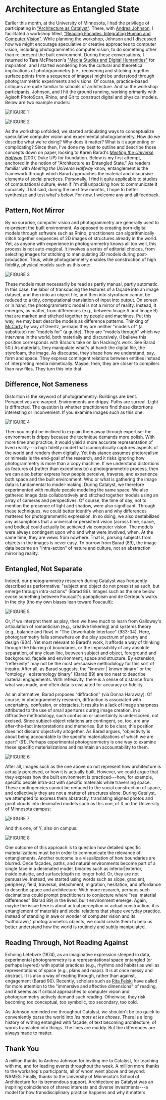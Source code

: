 # Architecture as Entangled State

Earlier this month, at the University of Minnesota, I had the privilege of participating in ["Architecture as Catalyst"](http://arch.design.umn.edu/catalyst/). There, with [Andrea Johnson](http://arch.design.umn.edu/directory/johnsona/johnsona.htm), I facilitated a workshop titled, ["Reading Façades: Integrating Human and Computer Vision"](http://arch.design.umn.edu/catalyst/facades/). While planning the workshop, Johnson and I discussed how we might encourage speculative or creative approaches to computer vision, including photogrammetric computer vision, to do something other than re-present the built environment. During these conversations, I returned to Tara McPherson's ["Media Studies and Digital Humanities"](http://muse.jhu.edu/journals/cj/summary/v048/48.2.mcpherson.html) for inspiration, and I started wondering how the cultural and theoretical implications of photogrammetry (i.e., recovering and stitching together surface points from a sequence of images) might be understood through photogrammetric experiments and visions. Of course, practice-based critiques are quite familiar to schools of architecture. And so the workshop participants, Johnson, and I hit the ground running, working primarily with Agisoft PhotoScan, Rhino, and Git to construct digital and physical models. Below are two example models: 

![FIGURE 1](figure1.png)

![FIGURE 2](figure2.png)

As the workshop unfolded, we started articulating ways to conceptualize speculative computer vision and experimental photogrammetry. How do we describe what we're doing? Why does it matter? What is it augmenting or complicating? Since then, I've done my best to outline and describe those concepts down on paper, looking to Karen Barad's [*Meeting the Universe Halfway*](https://www.dukeupress.edu/Meeting-the-Universe-Halfway) (2007, Duke UP) for foundation. Below is my first attempt, anchored in the notion of "Architecture as Entangled State." As readers familiar with *Meeting the Universe Halfway* know, entanglement is the framework through which Barad approaches the material and discursive elements of social practices. Personally, I find it quite applicable to studies of computational culture, even if I'm still unpacking how to communicate it concisely. That said, during the next few months, I hope to better synthesize and test what's below. For now, I welcome any and all feedback. 

## Pattern, Not Mirror 

By no surprise, computer vision and photogrammetry are generally used to re-present the built environment. As opposed to creating born-digital models through software such as Rhino, practitioners can algorithmically stitch together sequences of 2D images of structures already in the world. Yet, as anyone with experience in photogrammetry knows all too well, this process is not auto-magical. It involves a series of editorial choices, from selecting images for stitching to manipulating 3D models during post-production. Thus, while photogrammetry enables the construction of high fidelity, physical models such as this one:

![FIGURE 3](figure3.png)

These models must necessarily be read as partly manual, partly automatic. In this case, the labor of transducing the textures of a façade into an image dataset, and then into an object file, and then into styrofoam cannot be reduced to a tidy, computational translation of input into output. On screen or in hand, the photogrammetric model is not a mirror of reality. Instead, it emerges, as matter, from differences (e.g., between Image A and Image B) that are marked and stitched together by people and machines. Put this way, we may best describe models as difference patterns. Thinking of [McCarty](http://digitalhumanities.org/companion/view?docId=blackwell/9781405148641/9781405148641.xml&chunk.id=ss1-6-2&toc.id=0&brand=9781405148641_brand) by way of Geertz, perhaps they are neither "models of" (a substitute) nor "models for" (a guide). They are "models through" which we intervene in the world, both materially and discursively. (I believe this position corresponds with Barad's take on Ian Hacking's work. See Barad 50.) As materials, they manipulate what's at hand: the digital file, the styrofoam, the image. As discourse, they shape how we understand, say, form and space. They express contingent relations between entities instead of interpreting media mimetically. Maybe, then, they are closer to compilers than raw files. They turn this into that. 

## Difference, Not Sameness  

Distortion is the keyword of photogrammetry. Buildings are bent. Perspectives are warped. Environments are drippy. Paths are surreal. Light is diffracted. The question is whether practitioners find these distortions interesting or inconvenient. If you examine images such as this one: 

![FIGURE 4](figure4.png)

Then you might be inclined to explain them away through expertise: the environment is drippy because the technique demands more polish. With more time and practice, it would yield a more accurate representation of lived reality---a high fidelity model that isomorphically captures aspects of the world and renders them digitally. Yet this stance assumes photorealism or mimesis is the end-goal of the research, and it risks ignoring how photogrammetry is more than a copy machine. If we understand distortions as features of (rather than exceptions to) a photogrammetric process, then we can also better express how people perceive, traverse, and experience both space and the built environment. Who or what is gathering the image data is fundamental to model-making. During Catalyst, we therefore experimented with multiple people modeling the same space. We also gathered image data collaboratively and stitched together models using an array of cameras and perspectives. Of course, the time of day, not to mention the presence of light and shadow, were also significant. Through these techniques, we could better identify when and why differences mattered for photogrammetric expression. In so doing, we also destabilized any assumptions that a universal or persistent vision (across time, space, and bodies) could actually be achieved via computer vision. The models were always contingent upon who and what were involved, when. At the same time, they are views from nowhere. That is, parsing subjects from objects in the images is never easy. To borrow from Barad (89), the image data became an "intra-action" of nature and culture, not an abstraction mirroring reality.   

## Entangled, Not Separate 

Indeed, our photogrammetry research during Catalyst was frequently described as performative: "subject and object do not preexist as such, but emerge through intra-actions" (Barad 89). Images such as the one below evoke something between Foucault's panopticism and de Certeau's walks in the city (tho my own biases lean toward Foucault):

![FIGURE 5](figure5.png) 

Or, if we interpret them as play, then we have much to learn from Galloway's articulation of romanticism (e.g., creative tinkering) and systems theory (e.g., balance and flow) in "The Unworkable Interface" (933-34). Here, photogrammetry falls somewhere on the play spectrum of poetry and design  (934). Yet most relevant to Barad's work, it affords a way of thinking through the blurring of boundaries, or the impossibility of any absolute separation, of any clean line, between subject and object, foreground and background, façade and environment, space and structure. By extension, "reflexivity" may not be the most persuasive methodology for this sort of inquiry. After all, as Barad suggests, the "knower | known binary" or the "ontology | epistemology binary" (Barad 89) are too neat to describe material engagements. With reflexivity, there is a sense of distance from what was made, and often data is evaluated for accuracy or fidelity. 

As an alternative, Barad proposes "diffraction" (via Donna Haraway). Of course, in photogrammetry research, diffraction is associated with uncertainty, confusion, or obstacles. It results in a lack of image sharpness attributed to the use of small apertures during image creation. In a diffractive methodology, such confusion or uncertainty is underscored, not excised. Since subject-object relations are contingent, so, too, are any after-the-fact interpretations and memories. But to be clear, this position does not discard objectivity altogether. As Barad argues, "objectivity is about being accountable to the specific materializations of which we are apart" (91). Perhaps experimental photogrammetry is one way to examine these specific materializations and maintain an accountability to them. 

![FIGURE 6](figure6.png) 

After all, images such as the one above do not represent how architecture is actually perceived, or how it is actually built. However, we could argue that they express how the built environment is practiced---how, for example, specific people intra-act with specific materials while traversing space. These contingencies cannot be reduced to the social construction of space, and collectively they are not a matter of structures alone. During Catalyst, we attempted to express them abstractly, translating aligned photos and point clouds into decimated models such as this one, of X on the University of Minnesota campus:  

![FIGURE 7](figure7.png) 

And this one, of Y, also on campus: 

![FIGURE 8](figure8.png) 

One outcome of this approach is to question how detailed specific materializations must be in order to communicate the relevance of entanglements. Another outcome is a visualization of how boundaries are blurred. Once façades, paths, and natural environments become part of a single face in a decimated model, binaries such as interior|exterior, inside|outside, and surface|depth no longer hold. Or, they are not persuasive. Instead, we started using words such as slope, gradient, periphery, field, traversal, detachment, migration, hesitation, and affordance to describe space and architecture. With more research, perhaps such decimations could prompt practitioners to conjecture where "real material differences" (Barad 89) in the lived, built environment emerge. Again, maybe the issue here is about actual perception or actual construction; it is entanglement of materials and social relations that shape everyday practice. Instead of standing in awe or wonder of computer vision and its "withdrawn," photogrammetric objects, we could create them to help us better understand how the world is routinely and subtly manipulated. 

## Reading Through, Not Reading Against 

Echoing Lefebvre (1974), as an imaginative expression steeped in data, experimental photogrammetry is a representational space entangled (or perhaps layered) with spatial practices (e.g., rhythms and habits) as well as representations of space (e.g., plans and maps). It is at once messy and abstract. It is also a way of reading through, rather than against, engagement (Barad 90). Recently, scholars such as [Rita Felski](http://journal.media-culture.org.au/index.php/mcjournal/article/viewArticle/431) have called for more attention to the "immersive and affective dimensions" of reading, and it seems as if critical approaches to computer vision and photogrammetry actively demand such reading. Otherwise, they risk becoming too conceptual, too symbolic, too secondary, too cold. 

As Johnson reminded me throughout Catalyst, we shouldn't be too quick to  conveniently parse the world into *les mots et les choses*. There is a long history of writing entangled with façade, of text becoming architecture, of words translated into things. The lines are muddy. But the differences are always made to matter.     

## Thank You

A million thanks to Andrea Johnson for inviting me to Catalyst, for teaching with me, and for leading events throughout the week. A million more thanks to the workshop's participants, all of whom went above and beyond: NAMES. Finally, thanks to the University of Minnesota's School of Architecture for its tremendous support. Architecture as Catalyst was an inspiring coincidence of shared interests and diverse investments---a model for how transdisciplinary practice happens and why it matters. 

